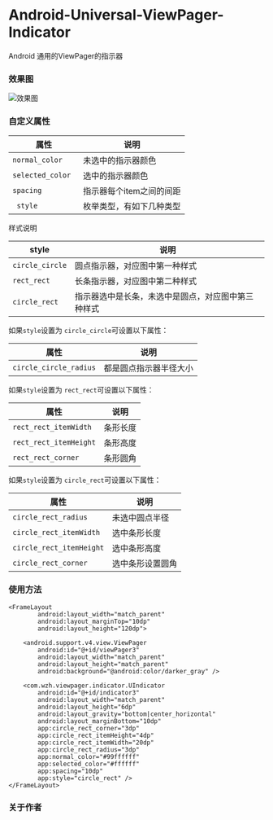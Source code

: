# Android-Universal-ViewPager-Indicator
Android 通用的ViewPager的指示器

### 效果图
![效果图](https://upload-images.jianshu.io/upload_images/2018489-6521712a20684369.png?imageMogr2/auto-orient/strip%7CimageView2/2/w/1240)

### 自定义属性

| 属性 | 说明 | 
| ------ | ------ | 
| `normal_color` | 未选中的指示器颜色 | 
| `selected_color `| 选中的指示器颜色 | 
| `spacing` | 指示器每个item之间的间距 | 
|` style` | 枚举类型，有如下几种类型 | 

样式说明

| style | 说明 | 
| ------ | ------ | 
| `circle_circle` | 圆点指示器，对应图中第一种样式 | 
| `rect_rect` | 长条指示器，对应图中第二种样式 | 
| `circle_rect` | 指示器选中是长条，未选中是圆点，对应图中第三种样式 | 

如果`style`设置为 `circle_circle`可设置以下属性：

| 属性 | 说明 | 
| ------ | ------ | 
| `circle_circle_radius` | 都是圆点指示器半径大小 | 

如果`style`设置为 `rect_rect`可设置以下属性：

| 属性 | 说明 | 
| ------ | ------ | 
| `rect_rect_itemWidth` | 条形长度 | 
| `rect_rect_itemHeight` | 条形高度 | 
| `rect_rect_corner` | 条形圆角 | 

如果`style`设置为 `circle_rect`可设置以下属性：

| 属性 | 说明 | 
|--|--|
| `circle_rect_radius` | 未选中圆点半径 | 
| `circle_rect_itemWidth` | 选中条形长度 | 
| `circle_rect_itemHeight` | 选中条形高度 | 
| `circle_rect_corner` | 选中条形设置圆角|

### 使用方法
```
<FrameLayout
        android:layout_width="match_parent"
        android:layout_marginTop="10dp"
        android:layout_height="120dp">

    <android.support.v4.view.ViewPager
        android:id="@+id/viewPager3"
        android:layout_width="match_parent"
        android:layout_height="match_parent"
        android:background="@android:color/darker_gray" />

    <com.wzh.viewpager.indicator.UIndicator
        android:id="@+id/indicator3"
        android:layout_width="match_parent"
        android:layout_height="6dp"
        android:layout_gravity="bottom|center_horizontal"
        android:layout_marginBottom="10dp"
        app:circle_rect_corner="3dp"
        app:circle_rect_itemHeight="4dp"
        app:circle_rect_itemWidth="20dp"
        app:circle_rect_radius="3dp"
        app:normal_color="#99ffffff"
        app:selected_color="#ffffff"
        app:spacing="10dp"
        app:style="circle_rect" />
</FrameLayout>

```

### 关于作者
